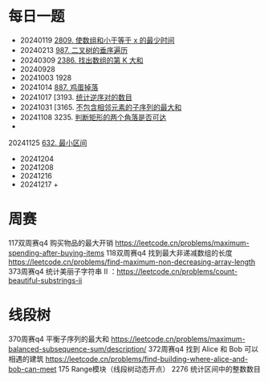 # 每日一题

+ 20240119 [2809. 使数组和小于等于 x 的最少时间](https://leetcode.cn/problems/minimum-time-to-make-array-sum-at-most-x/)
+ 20240213 [987. 二叉树的垂序遍历](https://leetcode.cn/problems/vertical-order-traversal-of-a-binary-tree/)
+ 20240309 [2386. 找出数组的第 K 大和](https://leetcode.cn/problems/find-the-k-sum-of-an-array/)
+ 20240928
+ 20241003 1928
+ 20241014 [887. 鸡蛋掉落](https://leetcode.cn/problems/super-egg-drop/)
+ 20241017 [3193. [统计逆序对的数目](https://leetcode.cn/problems/count-the-number-of-inversions/)
+ 20241031 [3165. [不包含相邻元素的子序列的最大和](https://leetcode.cn/problems/maximum-sum-of-subsequence-with-non-adjacent-elements/description/?envType=daily-question&envId=2024-10-31)
+ 20241108 3235. [判断矩形的两个角落是否可达](https://leetcode.cn/problems/check-if-the-rectangle-corner-is-reachable/description/?envType=daily-question&envId=2024-11-08)
+
20241125 [632. 最小区间](https://leetcode.cn/problems/smallest-range-covering-elements-from-k-lists/description/?envType=daily-question&envId=2024-11-24)
+ 20241204
+ 20241208
+ 20241216
+ 20241217 +

# 周赛

117双周赛q4 购买物品的最大开销 https://leetcode.cn/problems/maximum-spending-after-buying-items
118双周赛q4 找到最大非递减数组的长度 https://leetcode.cn/problems/find-maximum-non-decreasing-array-length
373周赛q4 统计美丽子字符串 II ：https://leetcode.cn/problems/count-beautiful-substrings-ii

# 线段树

370周赛q4 平衡子序列的最大和 https://leetcode.cn/problems/maximum-balanced-subsequence-sum/description/
372周赛q4 找到 Alice 和 Bob 可以相遇的建筑 https://leetcode.cn/problems/find-building-where-alice-and-bob-can-meet
175 Range模块（线段树动态开点）
2276 统计区间中的整数数目
